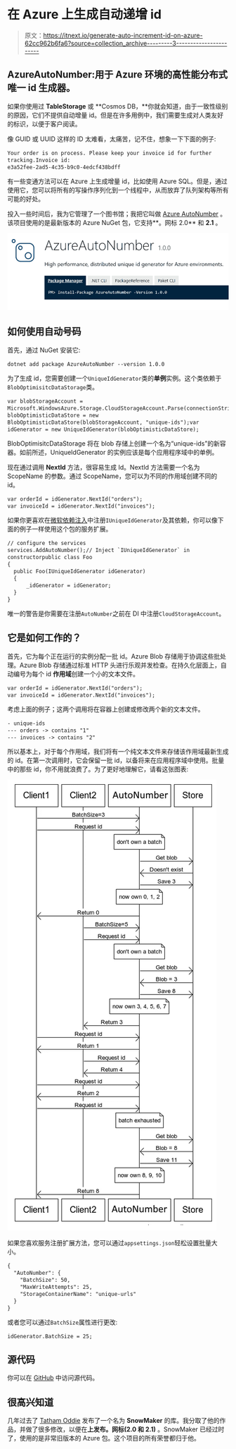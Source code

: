 # 在 Azure 上生成自动递增 id

> 原文：<https://itnext.io/generate-auto-increment-id-on-azure-62cc962b6fa6?source=collection_archive---------3----------------------->

## AzureAutoNumber:用于 Azure 环境的高性能分布式唯一 id 生成器。

如果你使用过 **TableStorage** 或 **Cosmos DB，**你就会知道，由于一致性级别的原因，它们不提供自动增量 id。但是在许多用例中，我们需要生成对人类友好的标识，以便于客户阅读。

像 GUID 或 UUID 这样的 ID 太难看，太痛苦，记不住，想象一下下面的例子:

```
Your order is on process. Please keep your invoice id for further tracking.Invoice id:
e3a52fee-2ad5-4c35-b9c0-4edcf438bdff
```

有一些变通方法可以在 Azure 上生成增量 id，比如使用 Azure SQL。但是，通过使用它，您可以将所有的写操作序列化到一个线程中，从而放弃了队列架构等所有可能的好处。

投入一些时间后，我为它管理了一个图书馆；我把它叫做 [Azure AutoNumber](https://www.nuget.org/packages/AzureAutoNumber/) 。该项目使用的是最新版本的 Azure NuGet 包，它支持**。网标 2.0** 和 **2.1** 。

![](img/dde83a9c1d296cef72896125df9112f1.png)

## 如何使用自动号码

首先，通过 NuGet 安装它:

```
dotnet add package AzureAutoNumber --version 1.0.0
```

为了生成 id，您需要创建一个`UniqueIdGenerator`类的**单例**实例。这个类依赖于`BlobOptimisitcDataStorage`类。

```
var blobStorageAccount = Microsoft.WindowsAzure.Storage.CloudStorageAccount.Parse(connectionString);var blobOptimisticDataStore = new BlobOptimisticDataStore(blobStorageAccount, "unique-ids");var idGenerator = new UniqueIdGenerator(blobOptimisticDataStore);
```

BlobOptimisitcDataStorage 将在 blob 存储上创建一个名为“unique-ids”的新容器。如前所述，UniqueIdGenerator 的实例应该是每个应用程序域中的单例。

现在通过调用 **NextId** 方法，很容易生成 Id。NextId 方法需要一个名为 ScopeName 的参数。通过 ScopeName，您可以为不同的作用域创建不同的 id。

```
var orderId = idGenerator.NextId("orders");
var invoiceId = idGenerator.NextId("invoices");
```

如果你更喜欢在[微软依赖注入](https://docs.microsoft.com/en-us/aspnet/core/fundamentals/dependency-injection?view=aspnetcore-3.1)中注册`IUniqueIdGenerator`及其依赖，你可以像下面的例子一样使用这个包的服务扩展。

```
// configure the services
services.AddAutoNumber();// Inject `IUniqueIdGenerator` in constructorpublic class Foo
{
  public Foo(IUniqueIdGenerator idGenerator)
  {
      _idGenerator = idGenerator;
  }
}
```

唯一的警告是你需要在注册`AutoNumber`之前在 DI 中注册`CloudStorageAccount`。

## 它是如何工作的？

首先，它为每个正在运行的实例分配一批 id。Azure Blob 存储用于协调这些批处理。Azure Blob 存储通过标准 HTTP 头进行乐观并发检查。在持久化层面上，自动编号为每个 id **作用域**创建一个小的文本文件。

```
var orderId = idGenerator.NextId("orders");
var invoiceId = idGenerator.NextId("invoices");
```

考虑上面的例子；这两个调用将在容器上创建或修改两个新的文本文件。

```
- unique-ids
--- orders -> contains "1"
--- invoices -> contains "2"
```

所以基本上，对于每个作用域，我们将有一个纯文本文件来存储该作用域最新生成的 id。在第一次调用时，它会保留一批 id，以备将来在应用程序域中使用。批量中的那些 id，你不用就浪费了。为了更好地理解它，请看这张图表:

![](img/e15b7947f3c0758aa121a5418c788bef.png)

如果您喜欢服务注册扩展方法，您可以通过`appsettings.json`轻松设置批量大小。

```
{
  "AutoNumber": {
    "BatchSize": 50,
    "MaxWriteAttempts": 25,
    "StorageContainerName": "unique-urls"
  }
}
```

或者您可以通过`BatchSize`属性进行更改:

```
idGenerator.BatchSize = 25;
```

## 源代码

你可以在 [GitHub](https://github.com/0x414c49/AzureAutoNumber) 中访问源代码。

## 很高兴知道

几年过去了 [Tatham Oddie](https://tatham.blog/2011/07/14/released-snowmaker-a-unique-id-generator-for-azure-or-any-other-cloud-hosting-environment/) 发布了一个名为 **SnowMaker** 的库。我分取了他的作品，并做了很多修改，以便在**上发布。网标(2.0 和 2.1)** 。SnowMaker 已经过时了，使用的是非常旧版本的 Azure 包。这个项目的所有荣誉都归于他。